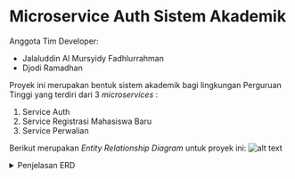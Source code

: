 # Microservice Auth Sistem Akademik

Anggota Tim Developer:
* Jalaluddin Al Mursyidy Fadhlurrahman
* Djodi Ramadhan

Proyek ini merupakan bentuk sistem akademik bagi lingkungan Perguruan Tinggi yang terdiri dari 3 _microservices_ :
1. Service Auth
2. Service Registrasi Mahasiswa Baru
3. Service Perwalian 

Berikut merupakan _Entity Relationship Diagram_ untuk proyek ini:
![alt text](https://github.com/Training-Java-Alterra-Team-1/sistem-akademik-auth/blob/master/ERD%20-%20Sistem%20Informasi%20Akademik.png "ER Diagram")

<details>
	<summary>Penjelasan ERD</summary>
	<ol> 
		<li>Entitas</li>
		<ol>
			<li>1. Dosen (Lecturers)</li>
			<li>2. Mahasiswa (Students)</li>
			<li>3. Jenjang (Degree)</li>
			<li>4. Jurusan (Major)</li>
			<li>5. Fakultas (Department)</li>
			<li>6. Mata Kuliah (Courses)</li>
			<li>7. Transkrip (Student records)</li>
			<li>8. User</li>
			<li>9. Role</li>
		</ol>
		<li>Hubungan antar entitas</li>
		<ol>
			<li>1. 1 Dosen dapat mengampu banyak mata kuliah</li>
			<li>2. 1 Mahasiswa dapat mengambil banyak mata kuliah</li>
			<li>3. 1 Jurusan dapat memiliki banyak dosen</li>
			<li>4. 1 Jurusan dapat memiliki banyak mahasiswa</li>
			<li>5. 1 Jurusan dapat memiliki banyak jenjang/degree (S1, S2, dan S3)</li>
			<li>6. 1 Departemen/Fakultas dapat memiliki banyak jurusan</li>
			<li>7. Tiap-tiap mahasiswa/dosen memiliki 1 user</li>
			<li>8. Tiap-tiap user dapat memiliki banyak roles</li>
		</ol>
	</ol>
</details>